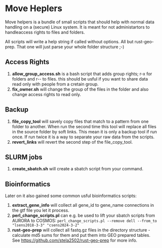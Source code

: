 # Move Heplers

Move helpers is a bundle of small scripts that should help with normal data handling on a (secure) Linux system.
It is meant for not administartors to handleaccess rights to files and folders.

All scripts will write a help string if called without options. All but rust-geo-prep. That one will just parse your whole folder structure ;-)

## Access Rights

 1. **allow_group_access.sh** is a bash script that adds group rights; r-x for folders and r-- to files.
    this should be usful if you want to share data read only with people from a cretain group.
 2. **fix_owner.sh** will change the group of the files in the folder and also change access rights to read only.
 
## Backup

  1. **file_copy_tool** will savely copy files that match to a pattern from one folder to another.
     When run the second time this tool will replace all files in the source folder by soft links.
     This mean it is only a backup tool if run once. If run twice it is a way to separate your raw data from the scripts.
  2. **revert_links** will revert the second step of the file_copy_tool.

## SLURM jobs

 1. **create_sbatch.sh** will create a sbatch script from your command.

## Bioinformatics

Later on it also gained some common usful bioinformatics scripts:

  1. **extract_gene_info** will collect all gene_id to gene_name connections in the gtf file you let it process.
  2. **perl_change_scripts.pl** can e.g. be used to lift your sbatch scripts from AURORA to COSMOS:
  ``perl_change_scripts.pl --remove dell --from_to "lsens2018-3-3" "csens2024-3-2"``
  3. **rust-geo-prep** will collect all fastq.gz files in the directory structure - calculate md5 sums for them and put them into
  GEO prepared tables. See https://github.com/stela2502/rust-geo-prep for more info.

